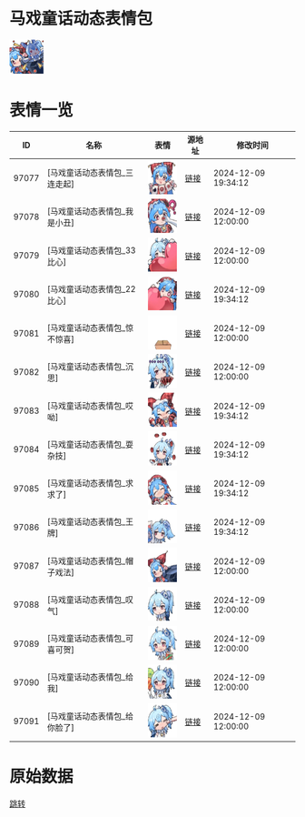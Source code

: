# 马戏童话动态表情包

<img src="./cover.png" height="60" alt="cover" />

# 表情一览

|ID|名称|表情|源地址|修改时间|
|----|----|----|----|----|
|97077|[马戏童话动态表情包_三连走起]|<img src="./pic/097077_%5B马戏童话动态表情包_三连走起%5D.gif" height="60" alt="三连走起"/>|[链接](https://i0.hdslb.com/bfs/garb/64332bba00e3f6d02335e0b58dbb70c6e6ddff91.gif)|2024-12-09 19:34:12|
|97078|[马戏童话动态表情包_我是小丑]|<img src="./pic/097078_%5B马戏童话动态表情包_我是小丑%5D.gif" height="60" alt="我是小丑"/>|[链接](https://i0.hdslb.com/bfs/garb/6b85c88c202db446d8424ed6231697b7bb220500.gif)|2024-12-09 12:00:00|
|97079|[马戏童话动态表情包_33比心]|<img src="./pic/097079_%5B马戏童话动态表情包_33比心%5D.gif" height="60" alt="33比心"/>|[链接](https://i0.hdslb.com/bfs/garb/01ade018764439cffff9c3ae7e206f79370fc7b0.gif)|2024-12-09 12:00:00|
|97080|[马戏童话动态表情包_22比心]|<img src="./pic/097080_%5B马戏童话动态表情包_22比心%5D.gif" height="60" alt="22比心"/>|[链接](https://i0.hdslb.com/bfs/garb/b83258d5249ce89ac95c86a6425cf18fd44f7d1b.gif)|2024-12-09 19:34:12|
|97081|[马戏童话动态表情包_惊不惊喜]|<img src="./pic/097081_%5B马戏童话动态表情包_惊不惊喜%5D.gif" height="60" alt="惊不惊喜"/>|[链接](https://i0.hdslb.com/bfs/garb/b0ff7287edb1dcaf266d02f292e4eeb53da14e89.gif)|2024-12-09 12:00:00|
|97082|[马戏童话动态表情包_沉思]|<img src="./pic/097082_%5B马戏童话动态表情包_沉思%5D.gif" height="60" alt="沉思"/>|[链接](https://i0.hdslb.com/bfs/garb/651c2d35c5a319fe6102ffec5076628189e6c44e.gif)|2024-12-09 12:00:00|
|97083|[马戏童话动态表情包_哎呦]|<img src="./pic/097083_%5B马戏童话动态表情包_哎呦%5D.gif" height="60" alt="哎呦"/>|[链接](https://i0.hdslb.com/bfs/garb/d4ab194ba6ea8b805b6304abcfed192d32805e75.gif)|2024-12-09 19:34:12|
|97084|[马戏童话动态表情包_耍杂技]|<img src="./pic/097084_%5B马戏童话动态表情包_耍杂技%5D.gif" height="60" alt="耍杂技"/>|[链接](https://i0.hdslb.com/bfs/garb/36f7d2289bc41a9979e493dc63ef708c4c537623.gif)|2024-12-09 19:34:12|
|97085|[马戏童话动态表情包_求求了]|<img src="./pic/097085_%5B马戏童话动态表情包_求求了%5D.gif" height="60" alt="求求了"/>|[链接](https://i0.hdslb.com/bfs/garb/4a34fd994a03c60ad6adf6aa61aa0d11c604449f.gif)|2024-12-09 19:34:12|
|97086|[马戏童话动态表情包_王牌]|<img src="./pic/097086_%5B马戏童话动态表情包_王牌%5D.gif" height="60" alt="王牌"/>|[链接](https://i0.hdslb.com/bfs/garb/7127987d19e638566b77e462268b77eb6e9f44c7.gif)|2024-12-09 19:34:12|
|97087|[马戏童话动态表情包_帽子戏法]|<img src="./pic/097087_%5B马戏童话动态表情包_帽子戏法%5D.gif" height="60" alt="帽子戏法"/>|[链接](https://i0.hdslb.com/bfs/garb/eff7967a3856ee4e5c3b8ca1408056238c8831fc.gif)|2024-12-09 12:00:00|
|97088|[马戏童话动态表情包_叹气]|<img src="./pic/097088_%5B马戏童话动态表情包_叹气%5D.gif" height="60" alt="叹气"/>|[链接](https://i0.hdslb.com/bfs/garb/2a7e49810e908be2fd85770b095aa9a5c123d287.gif)|2024-12-09 12:00:00|
|97089|[马戏童话动态表情包_可喜可贺]|<img src="./pic/097089_%5B马戏童话动态表情包_可喜可贺%5D.gif" height="60" alt="可喜可贺"/>|[链接](https://i0.hdslb.com/bfs/garb/819a339dd18f9753a74c17d1ddfd5c04fb13f174.gif)|2024-12-09 12:00:00|
|97090|[马戏童话动态表情包_给我]|<img src="./pic/097090_%5B马戏童话动态表情包_给我%5D.gif" height="60" alt="给我"/>|[链接](https://i0.hdslb.com/bfs/garb/8e88598e3b505b4070ce4e45fcd92dfd23ee10c4.gif)|2024-12-09 12:00:00|
|97091|[马戏童话动态表情包_给你脸了]|<img src="./pic/097091_%5B马戏童话动态表情包_给你脸了%5D.gif" height="60" alt="给你脸了"/>|[链接](https://i0.hdslb.com/bfs/garb/2b6b4a78856677b512d80abd7bea12ad00f520e6.gif)|2024-12-09 12:00:00|

# 原始数据

[跳转](./raw.json)

